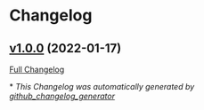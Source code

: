 # Changelog

## [v1.0.0](https://github.com/charmixer/golang-cli-template/tree/v1.0.0) (2022-01-17)

[Full Changelog](https://github.com/charmixer/golang-cli-template/compare/84a5a8502b2c292472f6c1e67dd3bef4cda5fe3b...v1.0.0)



\* *This Changelog was automatically generated by [github_changelog_generator](https://github.com/github-changelog-generator/github-changelog-generator)*
